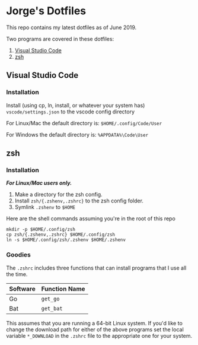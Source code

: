 # Jorge's Dotfiles

This repo contains my latest dotfiles as of June 2019.

Two programs are covered in these dotfiles:

1. [Visual Studio Code](https://code.visualstudio.com)
2. [zsh](https://www.zsh.org)

## Visual Studio Code

### Installation

Install (using cp, ln, install, or whatever your system has) `vscode/settings.json` to the vscode config directory

For Linux/Mac the default directory is: `$HOME/.config/Code/User`

For Windows the default directory is: `%APPDATA%\Code\User`

## zsh

### Installation

***For Linux/Mac users only.***

1. Make a directory for the zsh config.
2. Install `zsh/{.zshenv,.zshrc}` to the zsh config folder.
3. Symlink `.zshenv` to `$HOME`

Here are the shell commands assuming you're in the root of this repo

```shell
mkdir -p $HOME/.config/zsh
cp zsh/{.zshenv,.zshrc} $HOME/.config/zsh
ln -s $HOME/.config/zsh/.zshenv $HOME/.zshenv
```

### Goodies

The `.zshrc` includes three functions that can install programs that I use all the time.

| Software | Function Name |
| -------- | ------------- |
| Go       | `get_go`      |
| Bat      | `get_bat`     |

This assumes that you are running a 64-bit Linux system.
If you'd like to change the download path for either of the above programs set the local variable `*_DOWNLOAD` in the `.zshrc` file to the appropriate one for your system.

